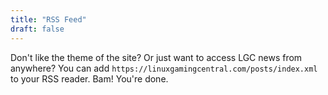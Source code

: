 ```yaml
---
title: "RSS Feed"
draft: false
---
```

Don't like the theme of the site? Or just want to access LGC news from anywhere? You can add `https://linuxgamingcentral.com/posts/index.xml` to your RSS reader. Bam! You're done.
